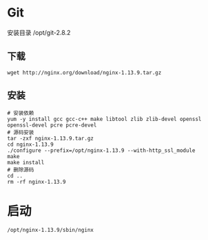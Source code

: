 # Git

安装目录 /opt/git-2.8.2

## 下载
`wget http://nginx.org/download/nginx-1.13.9.tar.gz`

## 安装
```
# 安装依赖
yum -y install gcc gcc-c++ make libtool zlib zlib-devel openssl openssl-devel pcre pcre-devel
# 源码安装
tar -zxf nginx-1.13.9.tar.gz
cd nginx-1.13.9
./configure --prefix=/opt/nginx-1.13.9 --with-http_ssl_module
make
make install
# 删除源码
cd ..
rm -rf nginx-1.13.9
```

# 启动
```
/opt/nginx-1.13.9/sbin/nginx
```
